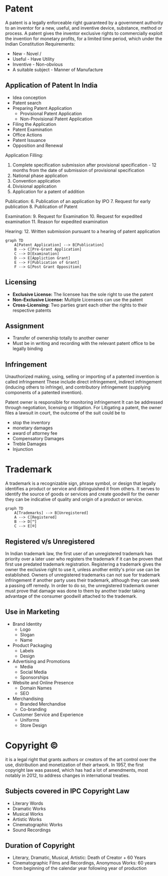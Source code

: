 # Patent
A patent is a legally enforceable right guaranteed by a government authority to an inventor for a new, useful, and inventive device, substance, method or process.
A patent gives the inventor exclusive rights to commercially exploit the invention for monetary profits, for a limited time period, which under the Indian Constitution 
Requirements:
- New - Novel / 
- Useful - Have Utility
- Inventive - Non-obvious
- A suitable subject - Manner of Manufacture

## Application of Patent In India
- Idea conception
- Patent search
- Preparing Patent Application
	- Provisional Patent Application
	- Non-Provisional Patent Application
- Filing the Application
- Patent Examination
- Office Actions
- Patent Issuance
- Opposition and Renewal

Application Filling:
1. Complete specification submission after provisional specification - 12 months from the date of submission of provisional specification
2. National phase application
3. Convention application
4. Divisional application
5. Application for a patent of addition

Publication:
6. Publication of an application by IPO
7. Request for early publication
8. Publication of Patent

Examination:
9. Request for Examination
10. Request for expedited examination
11. Reason for expedited examination 

Hearing:
12. Written submission pursuant to a hearing of patent application

```mermaid
graph TD
	A[Patent Application] --> B[Publication]
	B --> C[Pre-Grant Application]
	C --> D[Examination]
	D --> E[Appliction Grant]
	E --> F[Publication of Grant]
	F --> G[Post Grant Opposition]
```


## Licensing
- **Exclusive License:** The licensee has the sole right to use the patent
- **Non-Exclusive License:** Multiple Licensees can use the patent
- **Cross-Licensing:** Two parties grant each other the rights to their respective patents

## Assignment
- Transfer of ownership totally to another owner
- Must be in writing and recording with the relevant patent office to be legally binding

## Infringement
Unauthorized making, using, selling or importing of a patented invention is called infringement
These include direct infringement, indirect infringement (inducing others to infringe), and contributory infringement (supplying components of a patented invention).

Patent owner is responsible for monitoring infringement
It can be addressed through negotiation, licensing or litigation.
For Litigating a patent, the owner files a lawsuit in court, the outcome of the suit could be to
- stop the inventory
- monetary damages
- award of attorney fee
- Compensatory Damages
- Treble Damages
- Injunction

# Trademark
A trademark is a recognizable sign, phrase symbol, or design that legally identifies a product or service and distinguished it from others.
It serves to identify the source of goods or services and create goodwill for the owner they can be indicative of quality and origin of a product or service.

```mermaid
graph TD
	A[Trademarks] --> B[Unregistered]
	A --> C[Registered]
	B --> D[™️]
	C --> E[®️]
```

## Registered v/s Unregistered
In Indian trademark law, the first user of an unregistered trademark has priority over a later user who registers the trademark if it can be proven that first use predated trademark registration. Registering a trademark gives the owner the exclusive right to use it, unless another entity's prior use can be established. Owners of unregistered trademarks can not sue for trademark infringement if another party uses their trademark, although they can seek a passing off remedy. In order to do so, the unregistered trademark owner must prove that damage was done to them by another trader taking advantage of the consumer goodwill attached to the trademark.
## Use in Marketing
- Brand Identity
	- Logo
	- Slogan
	- Name
- Product Packaging
	- Labels
	- Design
- Advertising and Promotions
	- Media
	- Social Media
	- Sponsorships
- Website and Online Presence
	- Domain Names
	- SEO
- Merchandising
	- Branded Merchandise
	- Co-branding
- Customer Service and Experience
	- Uniforms
	- Store Design

# Copyright ©️
it is a legal right that grants authors or creators of the art control over the use, distribution and monetization of their artwork.
In 1957, the first copyright law was passed, which has had a lot of amendments, most notably in 2012, to address changes in international treaties.

## Subjects covered in IPC Copyright Law
- Literary Words
- Dramatic Works
- Musical Works
- Artistic Works
- Cinematographic Works
- Sound Recordings

## Duration of Copyright
- Literary, Dramatic, Musical, Artistic: Death of Creator + 60 Years
- Cinematographic Films and Recordings, Anonymous Works: 60 years from beginning of the calendar year following year of production